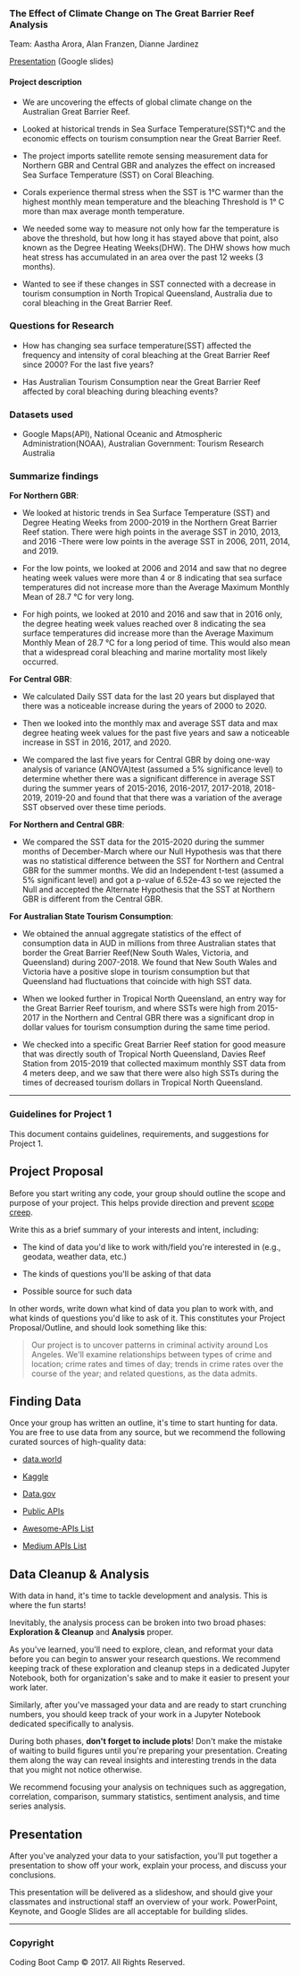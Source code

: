 ### The Effect of Climate Change on The Great Barrier Reef Analysis

Team: Aastha Arora, Alan Franzen, Dianne Jardinez

[Presentation](https://docs.google.com/presentation/d/12Ht8ZEcmuWUNDNb-ccjsUEraP6oKfDfq5JlL08IDAG4/edit?usp=sharing) (Google slides)


#### Project description
- We are uncovering the effects of global climate change on the Australian Great Barrier Reef.

- Looked at historical trends in Sea Surface Temperature(SST)°C and the economic effects on tourism consumption near the Great Barrier Reef.  

- The project imports satellite remote sensing measurement data for Northern GBR and Central GBR and analyzes the effect on increased Sea Surface Temperature (SST) on Coral Bleaching.

- Corals experience thermal stress when the SST is 1°C warmer than the highest monthly mean temperature and the bleaching Threshold is 1° C more than max average month temperature.

- We needed some way to measure not only how far the temperature is above the threshold, but how long it has stayed above that point, also known as the Degree Heating Weeks(DHW). The DHW shows how much heat stress has accumulated in an area over the past 12 weeks (3 months).

- Wanted to see if these changes in SST connected with a decrease in tourism consumption in North Tropical Queensland, Australia due to coral bleaching in the Great Barrier Reef.

### Questions for Research
- How has changing sea surface temperature(SST) affected the frequency and intensity of coral bleaching at the Great Barrier Reef since 2000? For the last five years?

- Has Australian Tourism Consumption near the Great Barrier Reef affected by coral bleaching during bleaching events?


### Datasets used
- Google Maps(API), National Oceanic and Atmospheric Administration(NOAA), Australian Government: Tourism Research Australia

### Summarize findings
**For Northern GBR**:

- We looked at historic trends in Sea Surface Temperature (SST) and Degree Heating Weeks from 2000-2019 in the Northern Great Barrier Reef station. There were high points in the average SST in 2010, 2013, and 2016 -There were low points in the average SST in 2006, 2011, 2014, and 2019.


- For the low points, we looked at 2006 and 2014 and saw that no degree heating week values were more than 4 or 8 indicating that sea surface temperatures did not increase more than the Average Maximum Monthly Mean of 28.7 °C for very long.


- For high points, we looked at 2010 and 2016 and saw that in 2016 only, the degree heating week values reached over 8 indicating the sea surface temperatures did increase more than the Average Maximum Monthly Mean of 28.7 °C for a long period of time. This would also mean that a widespread coral bleaching and marine mortality most likely occurred.



**For Central GBR**:

- We calculated Daily SST data for the last 20 years but displayed that there was a noticeable increase during the years of 2000 to 2020.

- Then we looked into the monthly max and average SST data and max degree heating week values for the past five years and saw a noticeable increase in SST in 2016, 2017, and 2020. 

- We compared the last five years for Central GBR by doing one-way analysis of variance (ANOVA)test (assumed a 5% significance level) to determine whether there was a significant difference in average SST during the summer years of 2015-2016, 2016-2017, 2017-2018, 2018-2019, 2019-20 and found that that there was a variation of the average SST observed over these time periods.


**For Northern and Central GBR**:

- We compared the SST data for the 2015-2020 during the summer months of December-March where our Null Hypothesis was that there was no statistical difference between the SST for Northern and Central GBR for the summer months. We did an Independent t-test (assumed a 5% significant level) and got a p-value of 6.52e-43 so we rejected the Null and accepted the Alternate Hypothesis that the SST at Northern GBR is different from the Central GBR.

**For Australian State Tourism Consumption**:

- We obtained the annual aggregate statistics of the effect of consumption data in AUD in millions from three Australian states that border the Great Barrier Reef(New South Wales, Victoria, and Queensland) during 2007-2018. We found that New South Wales and Victoria have a positive slope in tourism consumption but that Queensland had fluctuations that coincide with high SST data.

- When we looked further in Tropical North Queensland, an entry way for the Great Barrier Reef tourism, and where SSTs were high from 2015-2017 in the Northern and Central GBR there was a significant drop in dollar values for tourism consumption during the same time period.

- We checked into a specific Great Barrier Reef station for good measure that was directly south of Tropical North Queensland, Davies Reef Station from 2015-2019 that collected maximum monthly SST data from 4 meters deep, and we saw that there were also high SSTs during the times of decreased tourism dollars in Tropical North Queensland.

---

### Guidelines for Project 1

This document contains guidelines, requirements, and suggestions for Project 1.

## Project Proposal

Before you start writing any code, your group should outline the scope and purpose of your project. This helps provide direction and prevent [scope creep](https://en.wikipedia.org/wiki/Scope_creep).

Write this as a brief summary of your interests and intent, including:

* The kind of data you'd like to work with/field you're interested in (e.g., geodata, weather data, etc.)

* The kinds of questions you'll be asking of that data

* Possible source for such data

In other words, write down what kind of data you plan to work with, and what kinds of questions you'd like to ask of it. This constitutes your Project Proposal/Outline, and should look something like this:

> Our project is to uncover patterns in criminal activity around Los Angeles. We'll examine relationships between types of crime and location; crime rates and times of day; trends in crime rates over the course of the year; and related questions, as the data admits.

## Finding Data

Once your group has written an outline, it's time to start hunting for data. You are free to use data from any source, but we recommend the following curated sources of high-quality data:

* [data.world](https://data.world/)

* [Kaggle](https://www.kaggle.com/)

* [Data.gov](https://www.data.gov)

* [Public APIs](https://github.com/abhishekbanthia/Public-APIs)

* [Awesome-APIs List](https://github.com/Kikobeats/awesome-api)

* [Medium APIs List](https://medium.com/@benjamin_libor/a-curated-collection-of-over-150-apis-to-build-great-products-fdcfa0f361bc)


## Data Cleanup & Analysis

With data in hand, it's time to tackle development and analysis. This is where the fun starts!

Inevitably, the analysis process can be broken into two broad phases: **Exploration & Cleanup** and **Analysis** proper.

As you've learned, you'll need to explore, clean, and reformat your data before you can begin to answer your research questions. We recommend keeping track of these exploration and cleanup steps in a dedicated Jupyter Notebook, both for organization's sake and to make it easier to  present your work later.

Similarly, after you've massaged your data and are ready to start crunching numbers, you should keep track of your work in a Jupyter Notebook dedicated specifically to analysis.

During both phases, **don't forget to include plots**! Don't make the mistake of waiting to build figures until you're preparing your presentation. Creating them along the way can reveal insights and interesting trends in the data that you might not notice otherwise.

We recommend focusing your analysis on techniques such as aggregation, correlation, comparison, summary statistics, sentiment analysis, and time series analysis.


## Presentation

After you've analyzed your data to your satisfaction, you'll put together a presentation to show off your work, explain your process, and discuss your conclusions.

This presentation will be delivered as a slideshow, and should give your classmates and instructional staff an overview of your work. PowerPoint, Keynote, and Google Slides are all acceptable for building slides.


- - -

### Copyright

Coding Boot Camp © 2017. All Rights Reserved.

